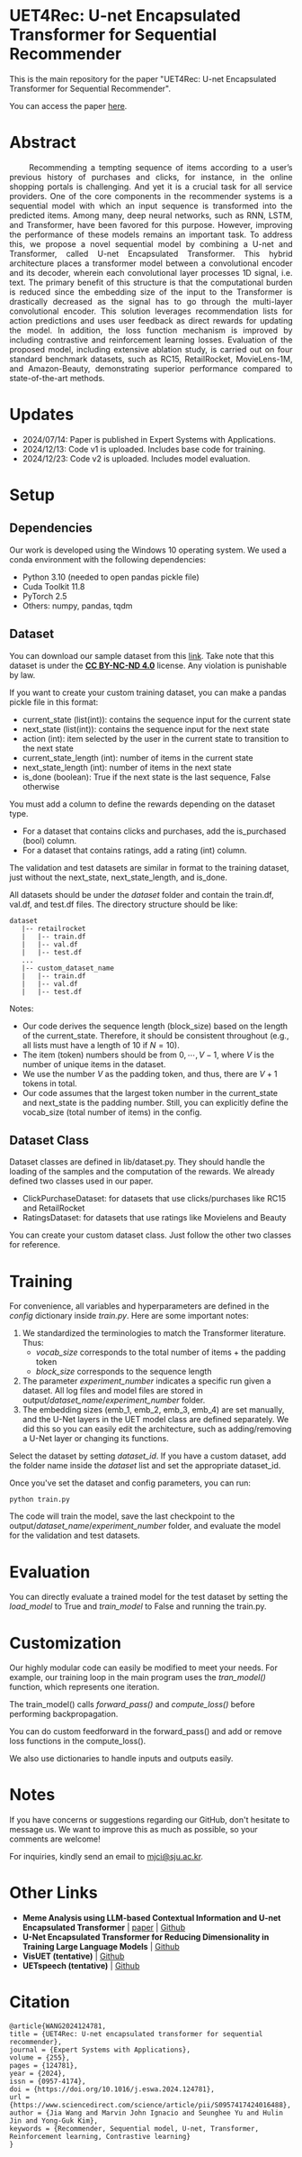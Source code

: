 # UET4Rec: U-net Encapsulated Transformer for  Sequential Recommender

This is the main repository for the paper "UET4Rec: U-net Encapsulated Transformer for  Sequential Recommender".

You can access the paper [here](https://www.sciencedirect.com/science/article/pii/S0957417424016488).

# Abstract
<div align="justify">
&ensp;&ensp;&ensp;&ensp;&ensp;Recommending a tempting sequence of items according to a user’s previous history of purchases and clicks, for instance, in the online shopping portals is challenging. And yet it is a crucial task for all service providers. One of the core components in the recommender systems is a sequential model with which an input sequence is transformed into the predicted items. Among many, deep neural networks, such as RNN, LSTM, and Transformer, have been favored for this purpose. However, improving the performance of these models remains an important task. To address this, we propose a novel sequential model by combining a U-net and Transformer, called U-net Encapsulated Transformer. This hybrid architecture places a transformer model between a convolutional encoder and its decoder, wherein each convolutional layer processes 1D signal, i.e. text. The primary benefit of this structure is that the computational burden is reduced since the embedding size of the input to the Transformer is drastically decreased as the signal has to go through the multi-layer convolutional encoder. This solution leverages recommendation lists for action predictions and uses user feedback as direct rewards for updating the model. In addition, the loss function mechanism is improved by including contrastive and reinforcement learning losses. Evaluation of the proposed model, including extensive ablation study, is carried out on four standard benchmark datasets, such as RC15, RetailRocket, MovieLens-1M, and Amazon-Beauty, demonstrating superior performance compared to state-of-the-art methods.
</div>

# Updates
- 2024/07/14: Paper is published in Expert Systems with Applications.
- 2024/12/13: Code v1 is uploaded. Includes base code for training.
- 2024/12/23: Code v2 is uploaded. Includes model evaluation.

# Setup

## Dependencies
Our work is developed using the Windows 10 operating system. We used a conda environment with the following dependencies:
- Python 3.10 (needed to open pandas pickle file)
- Cuda Toolkit 11.8
- PyTorch 2.5
- Others: numpy, pandas, tqdm

## Dataset
You can download our sample dataset from this [link](https://drive.google.com/drive/folders/1Oc10Y51UlaoT02l77IMheu9v6oQ0R-BZ?usp=sharing). Take note that this dataset is under the [**CC BY-NC-ND 4.0**](https://creativecommons.org/licenses/by-nc-nd/4.0/) license. Any violation is punishable by law.

If you want to create your custom training dataset, you can make a pandas pickle file in this format:
- current_state (list(int)): contains the sequence input for the current state
- next_state (list(int)): contains the sequence input for the next state
- action (int): item selected by the user in the current state to transition to the next state
- current_state_length (int): number of items in the current state
- next_state_length (int): number of items in the next state
- is_done (boolean): True if the next state is the last sequence, False otherwise

You must add a column to define the rewards depending on the dataset type.
- For a dataset that contains clicks and purchases, add the is_purchased (bool) column.
- For a dataset that contains ratings, add a rating (int) column.

The validation and test datasets are similar in format to the training dataset, just without the next_state, next_state_length, and is_done.

All datasets should be under the *dataset* folder and contain the train.df, val.df, and test.df files. The directory structure should be like:
```
dataset
   |-- retailrocket
   |   |-- train.df
   |   |-- val.df
   |   |-- test.df
   ...
   |-- custom_dataset_name
   |   |-- train.df
   |   |-- val.df
   |   |-- test.df
```

Notes:
- Our code derives the sequence length (block_size) based on the length of the current_state. Therefore, it should be consistent throughout (e.g., all lists must have a length of 10 if $`N=10`$).
- The item (token) numbers should be from $`0,\cdots,V-1`$, where $`V`$ is the number of unique items in the dataset.
- We use the number $`V`$ as the padding token, and thus, there are $`V+1`$ tokens in total.
- Our code assumes that the largest token number in the current_state and next_state is the padding number. Still, you can explicitly define the vocab_size (total number of items) in the config.

## Dataset Class

Dataset classes are defined in lib/dataset.py. They should handle the loading of the samples and the computation of the rewards. We already defined two classes used in our paper.
- ClickPurchaseDataset: for datasets that use clicks/purchases like RC15 and RetailRocket
- RatingsDataset: for datasets that use ratings like Movielens and Beauty

You can create your custom dataset class. Just follow the other two classes for reference.

# Training

For convenience, all variables and hyperparameters are defined in the *config* dictionary inside *train.py*. Here are some important notes:
1. We standardized the terminologies to match the Transformer literature. Thus:
   - *vocab_size* corresponds to the total number of items + the padding token
   - *block_size* corresponds to the sequence length
2. The parameter *experiment_number* indicates a specific run given a dataset. All log files and model files are stored in output/*dataset_name*/*experiment_number* folder.
3. The embedding sizes (emb_1, emb_2, emb_3, emb_4) are set manually, and the U-Net layers in the UET model class are defined separately. We did this so you can easily edit the architecture, such as adding/removing a U-Net layer or changing its functions.

Select the dataset by setting *dataset_id*. If you have a custom dataset, add the folder name inside the *dataset* list and set the appropriate dataset_id.

Once you've set the dataset and config parameters, you can run:
```
python train.py
```

The code will train the model, save the last checkpoint to the output/*dataset_name*/*experiment_number* folder, and evaluate the model for the validation and test datasets.

# Evaluation

You can directly evaluate a trained model for the test dataset by setting the *load_model* to True and *train_model* to False and running the train.py.

# Customization

Our highly modular code can easily be modified to meet your needs. For example, our training loop in the main program uses the *tran_model()* function, which represents one iteration.

The train_model() calls *forward_pass()* and *compute_loss()* before performing backpropagation.

You can do custom feedforward in the forward_pass() and add or remove loss functions in the compute_loss().

We also use dictionaries to handle inputs and outputs easily.

# Notes
If you have concerns or suggestions regarding our GitHub, don't hesitate to message us. We want to improve this as much as possible, so your comments are welcome!

For inquiries, kindly send an email to mjci@sju.ac.kr.

# Other Links
- **Meme Analysis using LLM-based Contextual Information and U-net Encapsulated Transformer** | [paper](https://ieeexplore.ieee.org/document/10589379) | [Github](https://github.com/ignaciomarvinjohn/meme-uet-hmt)
- **U-Net Encapsulated Transformer for Reducing Dimensionality in Training Large Language Models** | [Github](https://github.com/ignaciomarvinjohn/uetlm)
- **VisUET (tentative)** | [Github](https://github.com/ignaciomarvinjohn/visuet)
- **UETspeech (tentative)** | [Github](https://github.com/ignaciomarvinjohn/uetspeech)


# Citation
```
@article{WANG2024124781,
title = {UET4Rec: U-net encapsulated transformer for sequential recommender},
journal = {Expert Systems with Applications},
volume = {255},
pages = {124781},
year = {2024},
issn = {0957-4174},
doi = {https://doi.org/10.1016/j.eswa.2024.124781},
url = {https://www.sciencedirect.com/science/article/pii/S0957417424016488},
author = {Jia Wang and Marvin John Ignacio and Seunghee Yu and Hulin Jin and Yong-Guk Kim},
keywords = {Recommender, Sequential model, U-net, Transformer, Reinforcement learning, Contrastive learning}
}
```

